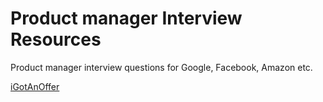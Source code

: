# Product manager Interview Resources

Product manager interview questions for Google, Facebook, Amazon etc. 

[iGotAnOffer](https://igotanoffer.com/blogs/tech/tagged/popular)
